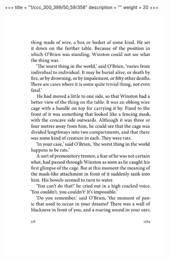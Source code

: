 +++
title = "1/ccc_300_399/50_59/358"
description = ""
weight = 20
+++

<img class="center-fit-jpg" src="/jpg_/out_jpg_1984__358.jpg" ></img>

